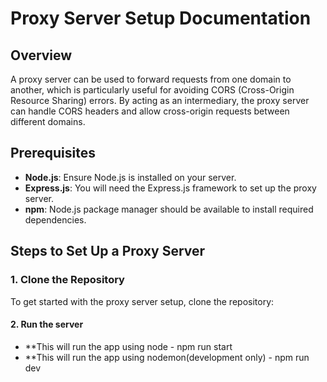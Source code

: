 # Proxy Server Setup Documentation

## Overview
A proxy server can be used to forward requests from one domain to another, which is particularly useful for avoiding CORS (Cross-Origin Resource Sharing) errors. By acting as an intermediary, the proxy server can handle CORS headers and allow cross-origin requests between different domains.

## Prerequisites
- **Node.js**: Ensure Node.js is installed on your server.
- **Express.js**: You will need the Express.js framework to set up the proxy server.
- **npm**: Node.js package manager should be available to install required dependencies.

## Steps to Set Up a Proxy Server

### 1. Clone the Repository
To get started with the proxy server setup, clone the repository:

#### 2. Run the server 
 - **This will run the app using node -  npm run start
 - **This will run the app using nodemon(development only) -  npm run dev 

